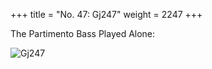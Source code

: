 +++
title = "No. 47: Gj247"
weight = 2247
+++

The Partimento Bass Played Alone:

![Gj247](/img/047DurNum.jpg)
